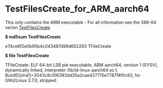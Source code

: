 # TestFilesCreate_for_ARM_aarch64
This only contains the ARM executable - For all information see the X86-64 verion [TestFilesCreate](https://github.com/Jim-JMCD/TestFilesCreate)

__$ md5sum TestFilesCreate__

e74ce6f2e0b95b4c043487d99d652293  TFileCreate

__$ file TestFilesCreate__

TFileCreate: ELF 64-bit LSB pie executable, ARM aarch64, version 1 (SYSV), dynamically linked, interpreter /lib/ld-linux-aarch64.so.1, BuildID[sha1]=2043c8c106383dd35a2cae427715e7787f4f0c83, for GNU/Linux 3.7.0, stripped
